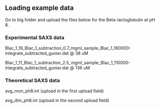 ## Loading example data

Go to blg folder and upload the files below for the Beta-lactoglobulin at pH 8.

### Experimental SAXS data

Blac_1_16_Blac_1_subtraction_0.7_mgml_sample_Blac_1_160000-integrate_subtracted_gunier.dat @ 38 uM

Blac_1_11_Blac_1_subtraction_2.5_mgml_sample_Blac_1_110000-integrate_subtracted_gunier.dat @ 136 uM

### Theoretical SAXS data

avg_mon_ph8.int (upload in the first upload field)

avg_dim_ph8.int (upload in the second upload field)
